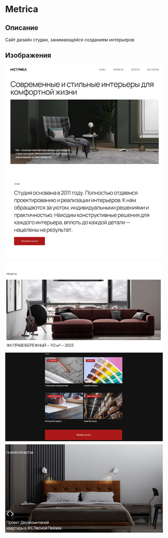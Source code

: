 # Metrica
## Описание
Сайт дизайн студии, занимающейся созданием интерьеров

## Изображения
<div class="container" style="display: flex; justify-content: center; flex-direction: column; width: 100%;">
    <img style="margin-bottom: 10px;" src="/images/img1.png" width="100%">
    <img style="margin-bottom: 10px;" src="/images/img2.png" width="100%">
    <img style="margin-bottom: 10px;" src="/images/img3.png" width="100%">
    <img style="margin-bottom: 10px;" src="/images/img4.png" width="100%">
    <img style="margin-bottom: 10px;" src="/images/img5.png" width="100%">
</div>